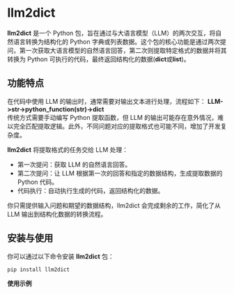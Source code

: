 # llm2dict

**llm2dict** 是一个 Python 包，旨在通过与大语言模型（LLM）的两次交互，将自然语言转换为结构化的 Python 字典或列表数据。这个包的核心功能是通过两次提问，第一次获取大语言模型的自然语言回答，第二次则提取特定格式的数据并将其转换为 Python 可执行的代码，最终返回结构化的数据(**dict**或**list**)。
 
## 功能特点  

在代码中使用 LLM 的输出时，通常需要对输出文本进行处理，流程如下：
**LLM->str->python_function(str)->dict**  
传统方式需要手动编写 Python 提取函数，但 LLM 的输出可能存在意外情况，难以完全匹配提取逻辑。此外，不同问题对应的提取格式也可能不同，增加了开发复杂度。  

**llm2dict** 将提取格式的任务交给 LLM 处理：

- 第一次提问：获取 LLM 的自然语言回答。 
- 第二次提问：让 LLM 根据第一次的回答和指定的数据结构，生成提取数据的 Python 代码。 
- 代码执行：自动执行生成的代码，返回结构化的数据。 

你只需提供输入问题和期望的数据结构，llm2dict 会完成剩余的工作，简化了从 LLM 输出到结构化数据的转换流程。

## 安装与使用  

你可以通过以下命令安装 **llm2dict** 包：
```bash
pip install llm2dict
```  
**使用示例**  
